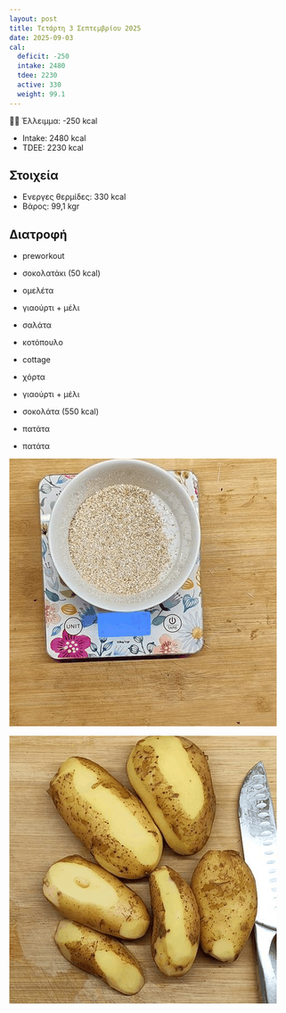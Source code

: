 ```yaml
---
layout: post
title: Τετάρτη 3 Σεπτεμβρίου 2025
date: 2025-09-03
cal:
  deficit: -250
  intake: 2480
  tdee: 2230
  active: 330
  weight: 99.1
---
```


👎🏻 Έλλειμμα: <span class="red">-250 kcal</span>

- Intake: 2480 kcal
- ΤDEE: 2230 kcal

## Στοιχεία

- Ενεργες θερμίδες: 330 kcal
- Βάρος: 99,1 kgr

## Διατροφή

- preworkout
- σοκολατάκι (50 kcal)

- ομελέτα
- γιαούρτι + μέλι

- σαλάτα

- κοτόπουλο
- cottage
- χόρτα
- γιαούρτι + μέλι
- σοκολάτα (550 kcal)
- πατάτα
- πατάτα




![pic](/pics/2025-09-03/out.gif)<br>

![pic](/pics/2025-09-03/potato.gif)<br>